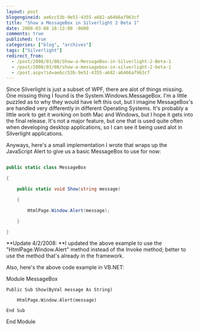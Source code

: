 ```yaml
---
layout: post
blogengineid: ae6cc53b-9e51-4355-a682-a6466af963cf
title: "Show a MessageBox in Silverlight 2 Beta 1"
date: 2008-03-08 18:13:00 -0600
comments: true
published: true
categories: ["blog", "archives"]
tags: ["Silverlight"]
redirect_from: 
  - /post/2008/03/08/Show-a-MessageBox-in-Silverlight-2-Beta-1
  - /post/2008/03/08/show-a-messagebox-in-silverlight-2-beta-1
  - /post.aspx?id=ae6cc53b-9e51-4355-a682-a6466af963cf
---
```

<!-- more -->


Since Silverlight is just a subset of WPF, there are alot of things missing. One missing thing I found is the System.Windows.MessageBox. I&#39;m a little puzzled as to why they would have left this out, but I imagine MessageBox&#39;s are handled very differently in different Operating Systems. It&#39;s probably a little work to get it working on both Mac and Windows, but I hope it gets into the final release. It&#39;s not a major feature, but one that is used quite often when developing desktop applications, so I can see it being used alot in Silverlight applications. 



Anyways, here&#39;s a small implementation I wrote that wraps up the JavaScript Alert to give us a basic MessageBox to use for now: 



```csharp 

public static class MessageBox

{

    public static void Show(string message)

    {

        HtmlPage.Window.Alert(message);

    }

} 


``` 



**Update 4/2/2008: **I updated the above example to use the &quot;HtmlPage.Window.Alert&quot; method instead of the Invoke method; better to use the method that&#39;s already in the framework.



Also, here&#39;s the above code example in VB.NET:



Module MessageBox

    Public Sub Show(ByVal message As String)

        HtmlPage.Window.Alert(message)

    End Sub

End Module



 

